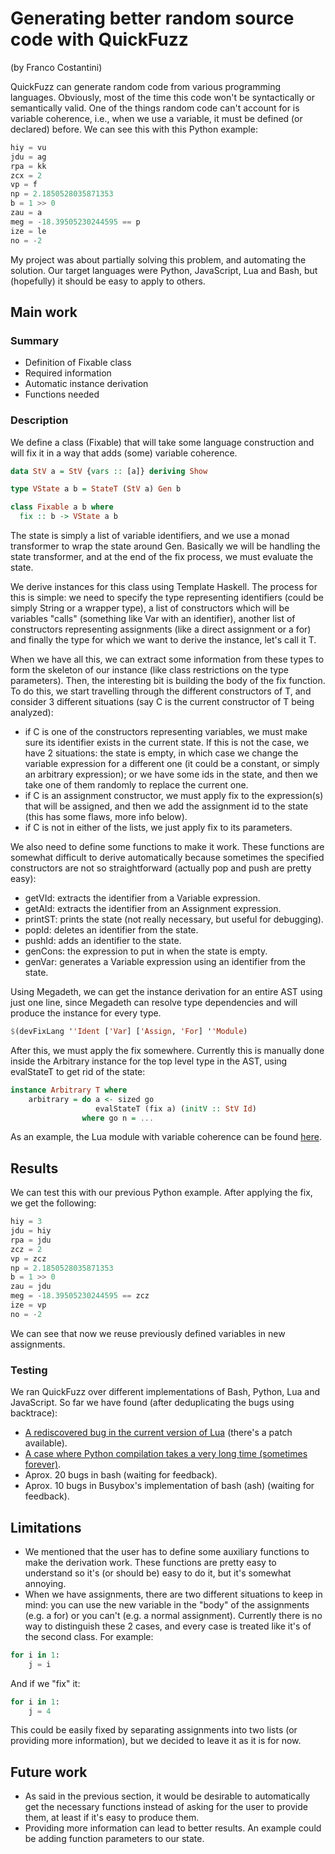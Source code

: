 # Generating better random source code with QuickFuzz
(by Franco Costantini)

QuickFuzz can generate random code from various programming languages. Obviously, most of the time this code won't be syntactically or semantically valid. One of the things random code can't account for is variable coherence, i.e., when we use a variable, it must be defined (or declared) before. 
We can see this with this Python example:  

```python
hiy = vu  
jdu = ag  
rpa = kk
zcx = 2
vp = f  
np = 2.1850528035871353  
b = 1 >> 0  
zau = a  
meg = -18.39505230244595 == p  
ize = le  
no = -2  
```

My project was about partially solving this problem, and automating the solution. Our target languages were Python, JavaScript, Lua and Bash, but (hopefully) it should be easy to apply to others.  

## Main work

### Summary

- Definition of Fixable class  
- Required information  
- Automatic instance derivation
- Functions needed

### Description

We define a class (Fixable) that will take some language construction and will fix it in a way that adds (some) variable coherence.

```haskell
data StV a = StV {vars :: [a]} deriving Show  

type VState a b = StateT (StV a) Gen b  

class Fixable a b where  
  fix :: b -> VState a b  
```

The state is simply a list of variable identifiers, and we use a monad transformer to wrap the state around Gen. Basically we will be handling the state transformer, and at the end of the fix process, we must evaluate the state.  

We derive instances for this class using Template Haskell. The process for this is simple: we need to specify the type representing identifiers (could be simply String or a wrapper type), a list of constructors which will be variables "calls" (something like Var with an identifier), another list of constructors representing assignments (like a direct assignment or a for) and finally the type for which we want to derive the instance, let's call it T.  

When we have all this, we can extract some information from these types to form the skeleton of our instance (like class restrictions on the type parameters). Then, the interesting bit is building the body of the fix function. To do this, we start travelling through the different constructors of T, and consider 3 different situations (say C is the current constructor of T being analyzed):  

- if C is one of the constructors representing variables, we must make sure its identifier exists in the current state. If this is not the case, we have 2 situations: the state is empty, in which case we change the variable expression for a different one (it could be a constant, or simply an arbitrary expression); or we have some ids in the state, and then we take one of them randomly to replace the current one.  
- if C is an assignment constructor, we must apply fix to the expression(s) that will be assigned, and then we add the assignment id to the state (this has some flaws, more info below).  
- if C is not in either of the lists, we just apply fix to its parameters.  

We also need to define some functions to make it work. These functions are somewhat difficult to derive automatically because sometimes the specified constructors are not so straightforward (actually pop and push are pretty easy):  

- getVId: extracts the identifier from a Variable expression.  
- getAId: extracts the identifier from an Assignment expression.
- printST: prints the state (not really necessary, but useful for debugging).  
- popId: deletes an identifier from the state.  
- pushId: adds an identifier to the state.  
- genCons: the expression to put in when the state is empty.  
- genVar: generates a Variable expression using an identifier from the state.  

Using Megadeth, we can get the instance derivation for an entire AST using just one line, since Megadeth can resolve type dependencies and will produce the instance for every type.  

```haskell
$(devFixLang ''Ident ['Var] ['Assign, 'For] ''Module)
```

After this, we must apply the fix somewhere. Currently this is manually done inside the Arbitrary instance for the top level type in the AST, using evalStateT to get rid of the state:  

```haskell
instance Arbitrary T where  
    arbitrary = do a <- sized go  
                   evalStateT (fix a) (initV :: StV Id)  
                where go n = ...  
```

As an example, the Lua module with variable coherence can be found [here](https://github.com/CIFASIS/QuickFuzz/blob/master/src/Lua.hs).  

## Results

We can test this with our previous Python example. After applying the fix, we get the following:

```python
hiy = 3  
jdu = hiy  
rpa = jdu  
zcz = 2  
vp = zcz  
np = 2.1850528035871353   
b = 1 >> 0  
zau = jdu  
meg = -18.39505230244595 == zcz  
ize = vp  
no = -2  
```

We can see that now we reuse previously defined variables in new assignments.  

### Testing

We ran QuickFuzz over different implementations of Bash, Python, Lua and JavaScript. So far we have found (after deduplicating the bugs using backtrace):

- [A rediscovered bug in the current version of Lua](https://www.lua.org/bugs.html#5.3.3-1) (there's a patch available).  
- [A case where Python compilation takes a very long time (sometimes forever)](http://bugs.python.org/issue27695).
- Aprox. 20 bugs in bash (waiting for feedback).
- Aprox. 10 bugs in Busybox's implementation of bash (ash) (waiting for feedback).

## Limitations

- We mentioned that the user has to define some auxiliary functions to make the derivation work. These functions are pretty easy to understand so it's (or should be) easy to do it, but it's somewhat annoying.  
- When we have assignments, there are two different situations to keep in mind: you can use the new variable in the "body" of the assignments (e.g. a for) or you can't (e.g. a normal assignment). Currently there is no way to distinguish these 2 cases, and every case is treated like it's of the second class. For example:  

```python
for i in 1:
    j = i
```

And if we "fix" it:  

```python
for i in 1:
    j = 4
```

This could be easily fixed by separating assignments into two lists (or providing more information), but we decided to leave it as it is for now.  

## Future work

- As said in the previous section, it would be desirable to automatically get the necessary functions instead of asking for the user to provide them, at least if it's easy to produce them.  
- Providing more information can lead to better results. An example could be adding function parameters to our state.

